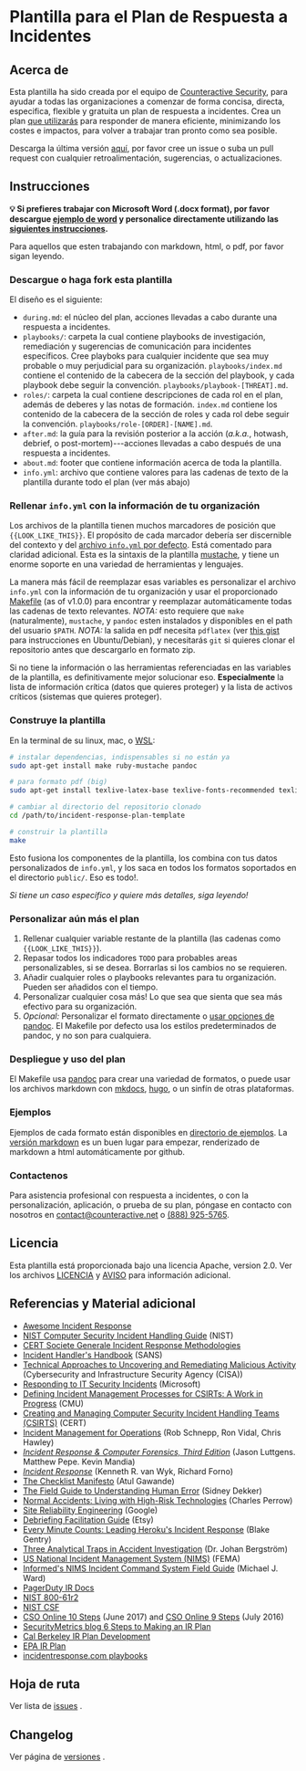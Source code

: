 # Plantilla para el Plan de Respuesta a Incidentes

## Acerca de

Esta plantilla ha sido creada por el equipo de [Counteractive Security](https://www.counteractive.net/), para ayudar a todas las organizaciones a comenzar de forma concisa, directa, especifica, flexible y gratuita un plan de respuesta a incidentes. Crea un plan [que utilizarás](https://www.counteractive.net/posts/an-ir-plan-you-will-use/) para responder de manera eficiente, minimizando los costes e impactos, para volver a trabajar tran pronto como sea posible.

Descarga la última versión [aquí](https://github.com/counteractive/incident-response-plan-template/releases/latest), por favor cree un issue o suba un pull request con cualquier retroalimentación, sugerencias, o actualizaciones. 

## Instrucciones

**💡 Si prefieres trabajar con Microsoft Word (.docx format), por favor descargue [ejemplo de word](examples/plan.docx) y personalice directamente utilizando las [siguientes instrucciones](#personalizar-aún-más-el-plan).** 

Para aquellos que esten trabajando con markdown, html, o pdf, por favor sigan leyendo.

### Descargue o haga fork esta plantilla

El diseño es el siguiente:

* `during.md`: el núcleo del plan, acciones llevadas a cabo durante una respuesta a incidentes.
* `playbooks/`: carpeta la cual contiene playbooks de investigación, remediación y sugerencias de comunicación para incidentes específicos. Cree playboks para cualquier incidente que sea muy probable o muy perjudicial para su organización. `playbooks/index.md` contiene el contenido de la cabecera de la sección del playbook, y cada playbook debe seguir la convención. `playbooks/playbook-[THREAT].md`.
* `roles/`: carpeta la cual contiene descripciones de cada rol en el plan, además de deberes y las notas de formación. `index.md` contiene los contenido de la cabecera de la sección de roles y cada rol debe seguir la convención. `playbooks/role-[ORDER]-[NAME].md`.
* `after.md`: la guía para la revisión posterior a la acción (_a.k.a._, hotwash, debrief, o post-mortem)---acciones llevadas a cabo después de una respuesta a incidentes.
* `about.md`: footer que contiene información acerca de toda la plantilla.
* `info.yml`: archivo que contiene valores para las cadenas de texto de la plantilla durante todo el plan (ver más abajo)

### Rellenar `info.yml` con la información de tu organización

Los archivos de la plantilla tienen muchos marcadores de posición que `{{LOOK_LIKE_THIS}}`. El propósito de cada marcador debería ser discernible del contexto y del [archivo `info.yml` por defecto](./info.yml). Está comentado para claridad adicional. Esta es la sintaxis de la plantilla [mustache](https://mustache.github.io/), y tiene un enorme soporte en una variedad de herramientas y lenguajes.  

La manera más fácil de reemplazar esas variables es personalizar el archivo `info.yml` con la información de tu organización y usar el proporcionado [Makefile](https://en.wikipedia.org/wiki/Make_(software)) (as of v1.0.0) para encontrar y reemplazar automáticamente todas las cadenas de texto relevantes.  _NOTA:_ esto requiere que `make` (naturalmente), `mustache`, y `pandoc` esten instalados y disponibles en el path del usuario `$PATH`. _NOTA:_ la salida en pdf necesita `pdflatex` (ver [this gist](https://gist.github.com/rain1024/98dd5e2c6c8c28f9ea9d) para instrucciones en Ubuntu/Debian), y necesitarás `git` si quieres clonar el repositorio antes que descargarlo en formato zip.

Si no tiene la información o las herramientas referenciadas en las variables de la plantilla, es definitivamente mejor solucionar eso. **Especialmente** la lista de información crítica (datos que quieres proteger) y la lista de activos críticos (sistemas que quieres proteger).

### Construye la plantilla

En la terminal de su linux, mac, o [WSL](https://docs.microsoft.com/en-us/windows/wsl/faq):

```bash
# instalar dependencias, indispensables si no están ya
sudo apt-get install make ruby-mustache pandoc

# para formato pdf (big)
sudo apt-get install texlive-latex-base texlive-fonts-recommended texlive-fonts-extra texlive-latex-extra

# cambiar al directorio del repositorio clonado
cd /path/to/incident-response-plan-template

# construir la plantilla
make
```

Esto fusiona los componentes de la plantilla, los combina con tus datos personalizados de `info.yml`, y los saca en todos los formatos soportados en el directorio `public/`. Eso es todo!.

*Si tiene un caso específico y quiere más detalles, siga leyendo!*

### Personalizar aún más el plan

1. Rellenar cualquier variable restante de la plantilla (las cadenas como `{{LOOK_LIKE_THIS}}`).
1. Repasar todos los indicadores `TODO` para probables areas personalizables, si se desea.  Borrarlas si los cambios no se requieren.
1. Añadir cualquier roles o playbooks relevantes para tu organización. Pueden ser añadidos con el tiempo.
1. Personalizar cualquier cosa más! Lo que sea que sienta que sea más efectivo para su organización.
1. _Opcional:_ Personalizar el formato directamente o [usar opciones de pandoc](https://learnbyexample.github.io/customizing-pandoc/). El Makefile por defecto usa los estilos predeterminados de pandoc, y no son para cualquiera.

### Despliegue y uso del plan

El Makefile usa [pandoc](https://pandoc.org) para crear una variedad de formatos, o puede usar los archivos markdown con [mkdocs](http://www.mkdocs.org/), [hugo](https://gohugo.io/), o un sinfín de otras plataformas.

### Ejemplos

Ejemplos de cada formato están disponibles en [directorio de ejemplos](./examples). La [versión markdown](./examples/plan.md) es un buen lugar para empezar, renderizado de markdown a html automáticamente por github.

### Contactenos 

Para asistencia profesional con respuesta a incidentes, o con la personalización, aplicación, o prueba de su plan, póngase en contacto con nosotros en contact@counteractive.net o [(888) 925-5765](tel:+18889255765).

## Licencia

Esta plantilla está proporcionada bajo una licencia Apache, version 2.0. Ver los archivos [LICENCIA](./LICENSE) y [AVISO](./NOTICE) para información adicional.

## Referencias y Material adicional

* [Awesome Incident Response](https://github.com/meirwah/awesome-incident-response)
* [NIST Computer Security Incident Handling Guide](http://nvlpubs.nist.gov/nistpubs/SpecialPublications/NIST.SP.800-61r2.pdf) (NIST)
* [CERT Societe Generale Incident Response Methodologies](https://github.com/certsocietegenerale/IRM/tree/master/EN)
* [Incident Handler's Handbook](https://www.sans.org/reading-room/whitepapers/incident/incident-handlers-handbook-33901) (SANS)
* [Technical Approaches to Uncovering and Remediating Malicious Activity](https://us-cert.cisa.gov/ncas/alerts/aa20-245a) (Cybersecurity and Infrastructure Security Agency (CISA))
* [Responding to IT Security Incidents](https://technet.microsoft.com/en-us/library/cc700825.aspx) (Microsoft)
* [Defining Incident Management Processes for CSIRTs: A Work in Progress](http://resources.sei.cmu.edu/library/asset-view.cfm?assetid=7153) (CMU)
* [Creating and Managing Computer Security Incident Handling Teams (CSIRTS)](https://www.first.org/conference/2008/papers/killcrece-georgia-slides.pdf) (CERT)
* [Incident Management for Operations](http://shop.oreilly.com/product/0636920036159.do) (Rob Schnepp, Ron Vidal, Chris Hawley)
* [_Incident Response & Computer Forensics, Third Edition_](http://a.co/cUkFzMh) (Jason Luttgens. Matthew Pepe. Kevin Mandia)
* [_Incident Response_](http://shop.oreilly.com/product/9780596001308.do) (Kenneth R. van Wyk, Richard Forno)
* [The Checklist Manifesto](http://atulgawande.com/book/the-checklist-manifesto/) (Atul Gawande)
* [The Field Guide to Understanding Human Error](https://www.amazon.com/Field-Guide-Understanding-Human-Error/dp/0754648265) (Sidney Dekker)
* [Normal Accidents: Living with High-Risk Technologies](https://www.amazon.com/Normal-Accidents-Living-High-Risk-Technologies/dp/0691004129) (Charles Perrow)
* [Site Reliability Engineering](https://landing.google.com/sre/book.html) (Google)
* [Debriefing Facilitation Guide](http://extfiles.etsy.com/DebriefingFacilitationGuide.pdf) (Etsy)
* [Every Minute Counts: Leading Heroku's Incident Response](https://www.heavybit.com/library/video/every-minute-counts-coordinating-herokus-incident-response/) (Blake Gentry)
* [Three Analytical Traps in Accident Investigation](https://www.youtube.com/watch?v=TqaFT-0cY7U) (Dr. Johan Bergström)
* [US National Incident Management System (NIMS)](https://www.fema.gov/national-incident-management-system) (FEMA)
* [Informed's NIMS Incident Command System Field Guide](https://www.amazon.com/gp/product/1284038408) (Michael J. Ward)
* [PagerDuty IR Docs](https://response.pagerduty.com/)
* [NIST 800-61r2](http://nvlpubs.nist.gov/nistpubs/SpecialPublications/NIST.SP.800-61r2.pdf)
* [NIST CSF](https://www.nist.gov/cyberframework)
* [CSO Online 10 Steps](https://www.csoonline.com/article/3203705/security/10-steps-for-a-successful-incident-response-plan.html) (June 2017) and [CSO Online 9 Steps](https://www.csoonline.com/article/3099684/disaster-recovery/9-steps-for-a-successful-incident-response-plan.html) (July 2016)
* [SecurityMetrics blog 6 Steps to Making an IR Plan](http://blog.securitymetrics.com/2017/01/6-steps-to-making-incident-response-plan.html)
* [Cal Berkeley IR Plan Development](https://security.berkeley.edu/incident-response-planning-guideline)
* [EPA IR Plan](https://www.epa.gov/sites/production/files/2016-01/documents/cio_2150-p-08.2.pdf)
* [incidentresponse.com playbooks](https://www.incidentresponse.com/playbooks/)

## Hoja de ruta

Ver lista de [issues](https://github.com/counteractive/incident-response-plan-template/issues) .

## Changelog

Ver página de [versiones](https://github.com/counteractive/incident-response-plan-template/releases) .
